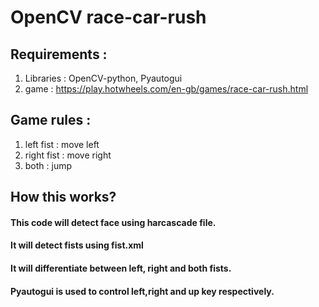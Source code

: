 # OpenCV race-car-rush

## Requirements :
1) Libraries : OpenCV-python, Pyautogui
2) game : https://play.hotwheels.com/en-gb/games/race-car-rush.html

## Game rules :
1) left fist : move left
2) right fist : move right
3) both : jump

## How this works?

#### This code will detect face using harcascade file.
#### It will detect fists using fist.xml
#### It will differentiate between left, right and both fists.
#### Pyautogui is used to control left,right and up key respectively.
